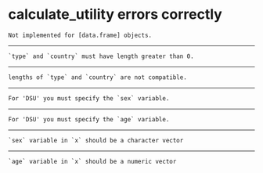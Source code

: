 # calculate_utility errors correctly

    Not implemented for [data.frame] objects.

---

    `type` and `country` must have length greater than 0.

---

    lengths of `type` and `country` are not compatible.

---

    For 'DSU' you must specify the `sex` variable.

---

    For 'DSU' you must specify the `age` variable.

---

    `sex` variable in `x` should be a character vector

---

    `age` variable in `x` should be a numeric vector

